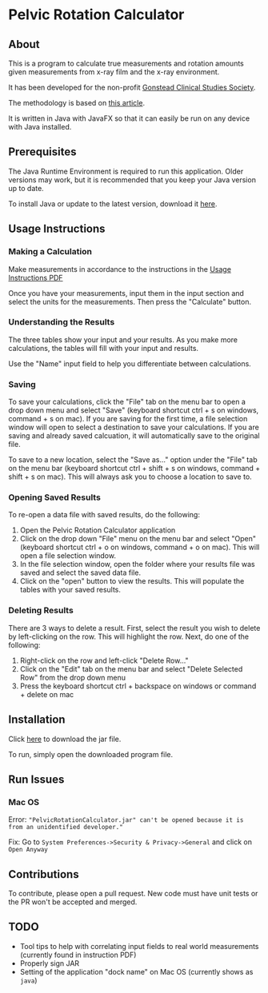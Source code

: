 # Pelvic Rotation Calculator
## About
This is a program to calculate true measurements and rotation amounts given measurements from x-ray film and the x-ray environment.

It has been developed for the non-profit [Gonstead Clinical Studies Society](gonstead.com).

The methodology is based on [this article](https://github.com/dereklopes/PelvicRotationCalculator/blob/master/Pelvic%20Rotation%20article.pdf).

It is written in Java with JavaFX so that it can easily be run on any device with Java installed.

## Prerequisites

The Java Runtime Environment is required to run this application. Older versions may work, but it is recommended that you keep your Java version up to date.

To install Java or update to the latest version, download it [here](https://java.com/download).

## Usage Instructions

### Making a Calculation
Make measurements in accordance to the instructions in the [Usage Instructions PDF](https://github.com/dereklopes/PelvicRotationCalculator/blob/master/UsageInstructions.pdf)

Once you have your measurements, input them in the input section and select the units for the measurements. Then press the "Calculate" button.

### Understanding the Results

The three tables show your input and your results. As you make more calculations, the tables will fill with your input and results. 

Use the "Name" input field to help you differentiate between calculations.

### Saving

To save your calculations, click the "File" tab on the menu bar to open a drop down menu and select "Save" (keyboard shortcut ctrl + s on windows, command + s on mac). If you are saving for the first time, a file selection window will open to select a destination to save your calculations. If you are saving and already saved calcuation, it will automatically save to the original file.

To save to a new location, select the "Save as..." option under the "File" tab on the menu bar (keyboard shortcut ctrl + shift + s on windows, command + shift + s on mac). This will always ask you to choose a location to save to.

### Opening Saved Results

To re-open a data file with saved results, do the following:

1. Open the Pelvic Rotation Calculator application
2. Click on the drop down "File" menu on the menu bar and select "Open" (keyboard shortcut ctrl + o on windows, command + o on mac). This will open a file selection window.
3. In the file selection window, open the folder where your results file was saved and select the saved data file.
4. Click on the "open" button to view the results. This will populate the tables with your saved results.

### Deleting Results

There are 3 ways to delete a result. First, select the result you wish to delete by left-clicking on the row. This will highlight the row. Next, do one of the following:

1. Right-click on the row and left-click "Delete Row..."
2. Click on the "Edit" tab on the menu bar and select "Delete Selected Row" from the drop down menu
3. Press the keyboard shortcut ctrl + backspace on windows or command + delete on mac

## Installation

Click [here](https://github.com/dereklopes/PelvicRotationCalculator/raw/master/out/build/PelvicRotationCalculator.jar) to download the jar file.

To run, simply open the downloaded program file.

## Run Issues

### Mac OS

Error: `"PelvicRotationCalculator.jar" can't be opened because it is from an unidentified developer."`

Fix: Go to `System Preferences->Security & Privacy->General` and click on `Open Anyway`

## Contributions

To contribute, please open a pull request. New code must have unit tests or the PR won't be accepted and merged.

## TODO

- Tool tips to help with correlating input fields to real world measurements (currently found in instruction PDF)
- Properly sign JAR
- Setting of the application "dock name" on Mac OS (currently shows as `java`)

